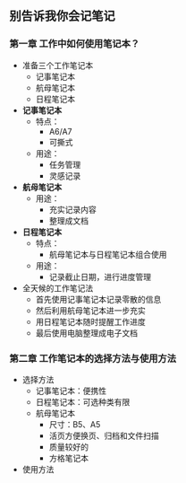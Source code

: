 ## 别告诉我你会记笔记

### 第一章  工作中如何使用笔记本？

* 准备三个工作笔记本  
    * 记事笔记本
    * 航母笔记本
    * 日程笔记本
* **记事笔记本**
   * 特点：
      * A6/A7
      * 可撕式
   * 用途：
      * 任务管理
      * 灵感记录
* **航母笔记本**
   * 用途：
      * 充实记录内容
      * 整理成文档
* **日程笔记本**
   * 特点：
      * 航母笔记本与日程笔记本组合使用
   * 用途：
      * 记录截止日期，进行进度管理
* 全天候的工作笔记法
   * 首先使用记事笔记本记录零散的信息
   * 然后利用航母笔记本进一步充实
   * 用日程笔记本随时提醒工作进度
   * 最后使用电脑整理成电子文档

### 第二章  工作笔记本的选择方法与使用方法

* 选择方法
   * 记事笔记本：便携性
   * 日程笔记本：可选种类有限
   * 航母笔记本
      * 尺寸：B5、A5
      * 活页方便换页、归档和文件扫描
      * 质量较好的
      * 方格笔记本
* 使用方法
